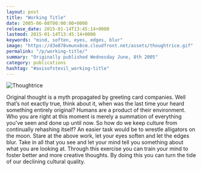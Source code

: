 ```yaml
---
layout: post
title: "Working Title"
date: 2005-06-08T00:00:00+0000
release_date: 2015-01-14T13:45:14+0000
lastmod: 2015-01-14T13:45:14+0000
keywords: "mind, soften, eyes, edges, blur"
image: "https://d3e878vmunx8cm.cloudfront.net/assets/thoughtrice.gif"
permalink: "/p/working-title/"
summary: "Originally published Wednesday June, 8th 2005"
category: publications
hashtag: "#axisofstevil_working-title"
---
```


[id_1]: https://d3e878vmunx8cm.cloudfront.net/assets/thoughtrice.gif "Thoughtrice"
![Thoughtrice][id_1]

Original thought is a myth propagated by greeting card companies. Well that’s not exactly true, think about it, when was the last time your heard something entirely original? Humans are a product of their environment. Who you are right at this moment is merely a summation of everything you've seen and done up until now. So how do we keep culture from continually rehashing itself? An easier task would be to wrestle alligators on the moon.
Stare at the above work, let your eyes soften and let the edges blur. Take in all that you see and let your mind tell you something about what you are looking at. Through this exercise you can train your mind to foster better and more creative thoughts. By doing this you can turn the tide of our declining cultural quality.
